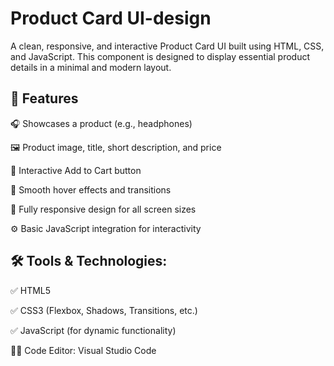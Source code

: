 # Product Card UI-design
A clean, responsive, and interactive Product Card UI built using HTML, CSS, and JavaScript. This component is designed to display essential product details in a minimal and modern layout.

## 🚀 Features
🎧 Showcases a product (e.g., headphones)

🖼️ Product image, title, short description, and price

🛒 Interactive Add to Cart button

💫 Smooth hover effects and transitions

📱 Fully responsive design for all screen sizes

⚙️ Basic JavaScript integration for interactivity

## 🛠️ Tools & Technologies:

✅ HTML5

✅ CSS3 (Flexbox, Shadows, Transitions, etc.)

✅ JavaScript (for dynamic functionality)

🧑‍💻 Code Editor: Visual Studio Code
